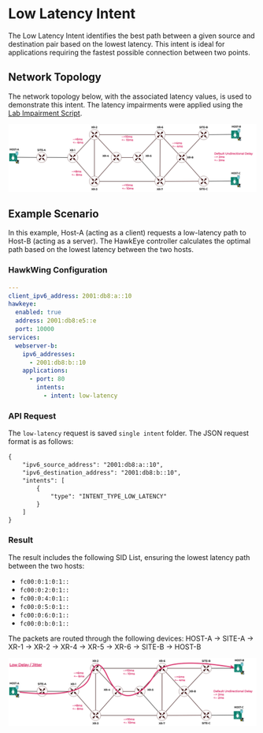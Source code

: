 # Low Latency Intent

The Low Latency Intent identifies the best path between a given source and destination pair based on the lowest latency. This intent is ideal for applications requiring the fastest possible connection between two points.

## Network Topology

The network topology below, with the associated latency values, is used to demonstrate this intent. The latency impairments were applied using the [Lab Impairment Script](https://github.com/hawkv6/network/blob/main/docs/network.md#lab-impairments-scripts).

![Hawkv6 Network with Latency Impairments](../images/hawkv6-network-delay.drawio.svg)

## Example Scenario

In this example, Host-A (acting as a client) requests a low-latency path to Host-B (acting as a server). The HawkEye controller calculates the optimal path based on the lowest latency between the two hosts.

### HawkWing Configuration
```yaml
---
client_ipv6_address: 2001:db8:a::10
hawkeye:
  enabled: true
  address: 2001:db8:e5::e
  port: 10000
services:
  webserver-b:
    ipv6_addresses:
      - 2001:db8:b::10
    applications:
      - port: 80
        intents:
          - intent: low-latency
```

### API Request
The `low-latency` request is saved `single intent` folder. The JSON request format is as follows:
```
{
    "ipv6_source_address": "2001:db8:a::10",
    "ipv6_destination_address": "2001:db8:b::10",
    "intents": [
        {
            "type": "INTENT_TYPE_LOW_LATENCY"
        }
    ]
}
```

### Result 
The result includes the following SID List, ensuring the lowest latency path between the two hosts:
- `fc00:0:1:0:1::`
- `fc00:0:2:0:1::`
- `fc00:0:4:0:1::`
- `fc00:0:5:0:1::`
- `fc00:0:6:0:1::`
- `fc00:0:b:0:1::` 

The packets are routed through the following devices:
HOST-A -> SITE-A -> XR-1 -> XR-2 -> XR-4 -> XR-5 -> XR-6 -> SITE-B -> HOST-B

![Low Latency Path](../images/hawkv6-low-latency-intent.drawio.svg)

